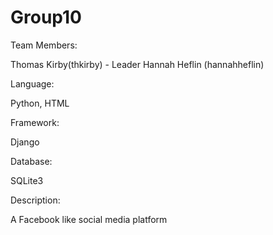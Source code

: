 # Group10

Team Members:

Thomas Kirby(thkirby) - Leader
Hannah Heflin (hannahheflin)


Language:

Python, HTML



Framework:

Django



Database:

SQLite3



Description:

A Facebook like social media platform

